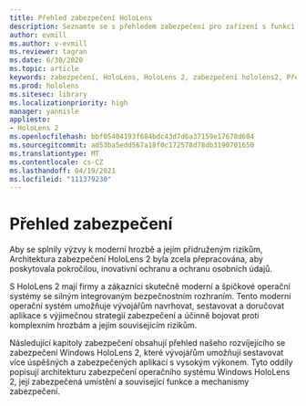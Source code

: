 ```yaml
---
title: Přehled zabezpečení HoloLens
description: Seznamte se s přehledem zabezpečení pro zařízení s funkcí HoloLens Mixed reality.
author: evmill
ms.author: v-evmill
ms.reviewer: tagran
ms.date: 6/30/2020
ms.topic: article
keywords: zabezpečení, HoloLens, HoloLens 2, zabezpečení hololens2, Přehled zabezpečení
ms.prod: hololens
ms.sitesec: library
ms.localizationpriority: high
manager: yannisle
appliesto:
- HoloLens 2
ms.openlocfilehash: bbf05404193f684bdc43d7d6a37159e17678d604
ms.sourcegitcommit: ad53ba5edd567a18f0c172578d78db3190701650
ms.translationtype: MT
ms.contentlocale: cs-CZ
ms.lasthandoff: 04/19/2021
ms.locfileid: "111379230"
---
```

# <a name="security-overview"></a>Přehled zabezpečení

Aby se splnily výzvy k moderní hrozbě a jejím přidruženým rizikům, Architektura zabezpečení HoloLens 2 byla zcela přepracována, aby poskytovala pokročilou, inovativní ochranu a ochranu osobních údajů.

S HoloLens 2 mají firmy a zákazníci skutečně moderní a špičkové operační systémy se silným integrovaným bezpečnostním rozhraním. Tento moderní operační systém umožňuje vývojářům navrhovat, sestavovat a doručovat aplikace s výjimečnou strategií zabezpečení a účinně bojovat proti komplexním hrozbám a jejím souvisejícím rizikům. 

Následující kapitoly zabezpečení obsahují přehled našeho rozvíjejícího se zabezpečení Windows HoloLens 2, které vývojářům umožňují sestavovat více úspěšných a zabezpečených aplikací s vysokým výkonem. Tyto oddíly popisují architekturu zabezpečení operačního systému Windows HoloLens 2, její zabezpečená umístění a související funkce a mechanismy zabezpečení.

